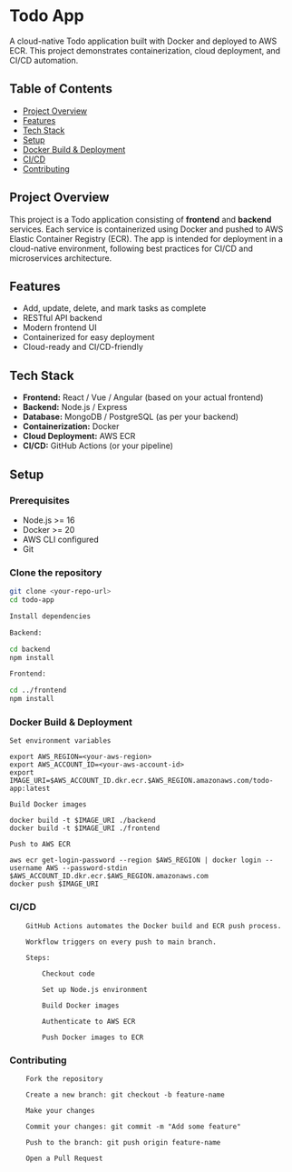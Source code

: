 # Todo App

A cloud-native Todo application built with Docker and deployed to AWS ECR. This project demonstrates containerization, cloud deployment, and CI/CD automation.

## Table of Contents

- [Project Overview](#project-overview)
- [Features](#features)
- [Tech Stack](#tech-stack)
- [Setup](#setup)
- [Docker Build & Deployment](#docker-build--deployment)
- [CI/CD](#cicd)
- [Contributing](#contributing)


## Project Overview

This project is a Todo application consisting of **frontend** and **backend** services. Each service is containerized using Docker and pushed to AWS Elastic Container Registry (ECR). The app is intended for deployment in a cloud-native environment, following best practices for CI/CD and microservices architecture.

## Features

- Add, update, delete, and mark tasks as complete
- RESTful API backend
- Modern frontend UI
- Containerized for easy deployment
- Cloud-ready and CI/CD-friendly

## Tech Stack

- **Frontend:** React / Vue / Angular (based on your actual frontend)
- **Backend:** Node.js / Express
- **Database:** MongoDB / PostgreSQL (as per your backend)
- **Containerization:** Docker
- **Cloud Deployment:** AWS ECR
- **CI/CD:** GitHub Actions (or your pipeline)

## Setup

### Prerequisites

- Node.js >= 16
- Docker >= 20
- AWS CLI configured
- Git

### Clone the repository

```bash
git clone <your-repo-url>
cd todo-app

Install dependencies

Backend:

cd backend
npm install

Frontend:

cd ../frontend
npm install
```
### Docker Build & Deployment

```
Set environment variables

export AWS_REGION=<your-aws-region>
export AWS_ACCOUNT_ID=<your-aws-account-id>
export IMAGE_URI=$AWS_ACCOUNT_ID.dkr.ecr.$AWS_REGION.amazonaws.com/todo-app:latest

Build Docker images

docker build -t $IMAGE_URI ./backend
docker build -t $IMAGE_URI ./frontend

Push to AWS ECR

aws ecr get-login-password --region $AWS_REGION | docker login --username AWS --password-stdin $AWS_ACCOUNT_ID.dkr.ecr.$AWS_REGION.amazonaws.com
docker push $IMAGE_URI
```
### CI/CD
```
    GitHub Actions automates the Docker build and ECR push process.

    Workflow triggers on every push to main branch.

    Steps:

        Checkout code

        Set up Node.js environment

        Build Docker images

        Authenticate to AWS ECR

        Push Docker images to ECR
```
### Contributing
```
    Fork the repository

    Create a new branch: git checkout -b feature-name

    Make your changes

    Commit your changes: git commit -m "Add some feature"

    Push to the branch: git push origin feature-name

    Open a Pull Request
```